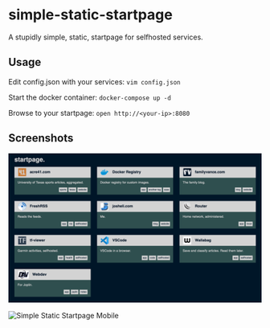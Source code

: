 # simple-static-startpage
A stupidly simple, static, startpage for selfhosted services.

## Usage
Edit config.json with your services:
`vim config.json` 

Start the docker container:
`docker-compose up -d`

Browse to your startpage:
`open http://<your-ip>:8080`

## Screenshots
![Simple Static Startpage Desktop](/simple-static-startpage.png)

![Simple Static Startpage Mobile](/simple-static-startpage.gif)